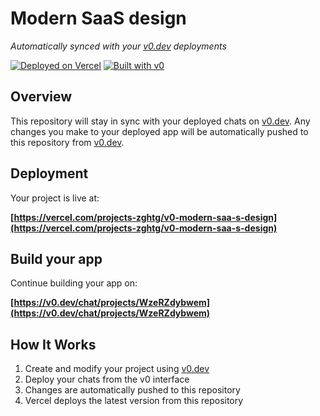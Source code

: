 # Modern SaaS design

*Automatically synced with your [v0.dev](https://v0.dev) deployments*

[![Deployed on Vercel](https://img.shields.io/badge/Deployed%20on-Vercel-black?style=for-the-badge&logo=vercel)](https://vercel.com/projects-zghtg/v0-modern-saa-s-design)
[![Built with v0](https://img.shields.io/badge/Built%20with-v0.dev-black?style=for-the-badge)](https://v0.dev/chat/projects/WzeRZdybwem)

## Overview

This repository will stay in sync with your deployed chats on [v0.dev](https://v0.dev).
Any changes you make to your deployed app will be automatically pushed to this repository from [v0.dev](https://v0.dev).

## Deployment

Your project is live at:

**[https://vercel.com/projects-zghtg/v0-modern-saa-s-design](https://vercel.com/projects-zghtg/v0-modern-saa-s-design)**

## Build your app

Continue building your app on:

**[https://v0.dev/chat/projects/WzeRZdybwem](https://v0.dev/chat/projects/WzeRZdybwem)**

## How It Works

1. Create and modify your project using [v0.dev](https://v0.dev)
2. Deploy your chats from the v0 interface
3. Changes are automatically pushed to this repository
4. Vercel deploys the latest version from this repository